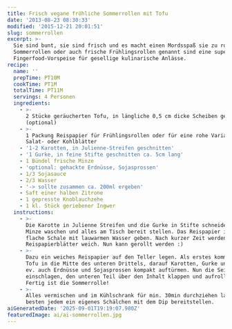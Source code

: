```yaml
---
title: Frisch vegane fröhliche Sommerrollen mit Tofu
date: '2013-08-23 08:30:33'
modified: '2015-12-21 20:01:51'
slug: sommerrollen
excerpt: >-
  Sie sind bunt, sie sind frisch und es macht einen Mordsspaß sie zu rollen:
  Sommerrollen oder auch frische Frühlingsrollen genannt sind eine super
  Fingerfood-Vorspeise für gesellige kulinarische Anlässe.
recipe:
  name: ''
  prepTime: PT10M
  cookTime: PT1M
  totalTime: PT11M
  servings: 4 Personen
  ingredients:
    - >-
      2 Stücke geräucherten Tofu, in längliche 0,5 cm dicke Scheiben geschnitten
      (optional)
    - >-
      1 Packung Reispapier für Frühlingsrollen oder für eine rohe Variante:
      Salat- oder Kohlblätter
    - '1-2 Karotten, in Julienne-Streifen geschnitten'
    - '1 Gurke, in feine Stifte geschnitten ca. 5cm lang'
    - 1 Bündel frische Minze
    - 'optional: gehackte Erdnüsse, Sojasprossen'
    - 1/3 Sojasauce
    - 2/3 Wasser
    - '-> sollte zusammen ca. 200ml ergeben'
    - Saft einer halben Zitrone
    - 1 gepresste Knoblauchzehe
    - 1 kl. Stück geriebener Ingwer
  instructions:
    - >-
      Die Karotte in Julienne Streifen und die Gurke in Stifte schneiden. Die
      Minze waschen und alles am Tisch bereit stellen. Das Reispapier in eine
      flache Schale mit lauwarmen Wasser geben. Nach kurzer Zeit werden die
      Reispapierblätter weich. Nun kann gerollt werden :)
    - >-
      Dazu ein weiches Reispapier auf den Teller legen. Als erstes kommt 1 Stück
      Tofu in die Mitte des unteren Drittels, darauf Karotten, Gurke und Minze,
      ev. auch Erdnüsse und Sojasprossen kompakt auftürmen. Nun die Seitenteile
      einschlagen, den unteren Teil über den Inhalt klappen und aufrollen.
      Fertig ist die Sommerrolle!
    - >-
      Alles vermischen und im Kühlschrank für min. 30min durchziehen lassen. Am
      besten jedem ein eigenes Schälchen mit dem Dip bereitstellen.
aiGeneratedDate: '2025-09-01T19:19:07.980Z'
featuredImage: ai/ai-sommerrollen.jpg
---
```


[<!-- Image removed (no copyright): sommerrolle-zubereitung-1024x337.jpg -->](https://www.veganblatt.com/i/sommerrolle-zubereitung.jpg)
